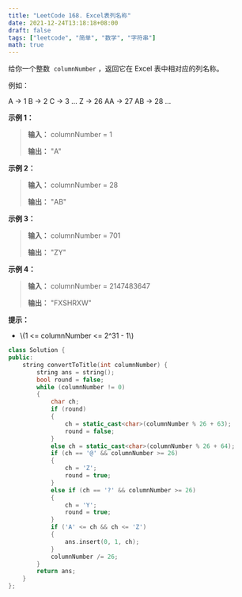 ```yaml
---
title: "LeetCode 168. Excel表列名称"
date: 2021-12-24T13:18:18+08:00
draft: false
tags: ["leetcode", "简单", "数学", "字符串"]
math: true
---
```


给你一个整数  `columnNumber` ，返回它在 Excel 表中相对应的列名称。

例如：

A -> 1
B -> 2
C -> 3
...
Z -> 26
AA -> 27
AB -> 28
...

<!--more-->

**示例 1：**

> **输入：** columnNumber = 1
>
> **输出：** "A"

**示例 2：**

> **输入：** columnNumber = 28
>
> **输出：** "AB"

**示例 3：**

> **输入：** columnNumber = 701
>
> **输出：** "ZY"

**示例 4：**

> **输入：** columnNumber = 2147483647
>
> **输出：** "FXSHRXW"

**提示：**

- \\(1 <= columnNumber <= 2^31 - 1\\)

```cpp
class Solution {
public:
    string convertToTitle(int columnNumber) {
        string ans = string();
        bool round = false;
        while (columnNumber != 0)
        {
            char ch;
            if (round)
            {
                ch = static_cast<char>(columnNumber % 26 + 63);
                round = false;
            }
            else ch = static_cast<char>(columnNumber % 26 + 64);
            if (ch == '@' && columnNumber >= 26)
            {
                ch = 'Z';
                round = true;
            }
            else if (ch == '?' && columnNumber >= 26)
            {
                ch = 'Y';
                round = true;
            }
            if ('A' <= ch && ch <= 'Z')
            {
                ans.insert(0, 1, ch);
            }
            columnNumber /= 26;
        }
        return ans;
    }
};
```
